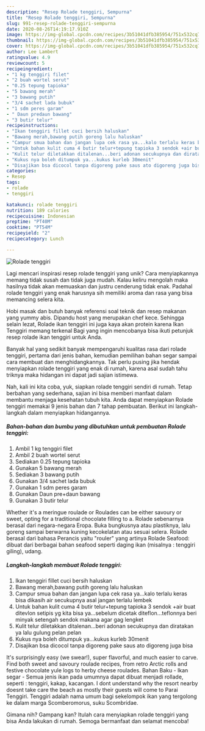 ```yaml
---
description: "Resep Rolade tenggiri, Sempurna"
title: "Resep Rolade tenggiri, Sempurna"
slug: 991-resep-rolade-tenggiri-sempurna
date: 2020-08-26T14:19:17.910Z
image: https://img-global.cpcdn.com/recipes/3b51041dfb385954/751x532cq70/rolade-tenggiri-foto-resep-utama.jpg
thumbnail: https://img-global.cpcdn.com/recipes/3b51041dfb385954/751x532cq70/rolade-tenggiri-foto-resep-utama.jpg
cover: https://img-global.cpcdn.com/recipes/3b51041dfb385954/751x532cq70/rolade-tenggiri-foto-resep-utama.jpg
author: Lee Lambert
ratingvalue: 4.9
reviewcount: 5
recipeingredient:
- "1 kg tenggiri filet"
- "2 buah wortel serut"
- "0.25 tepung tapioka"
- "5 bawang merah"
- "3 bawang putih"
- "3/4 sachet lada bubuk"
- "1 sdm peres garam"
- " Daun predaun bawang"
- "3 butir telur"
recipeinstructions:
- "Ikan tenggiri fillet cuci bersih haluskan"
- "Bawang merah,bawang putih goreng lalu haluskan"
- "Campur smua bahan dan jangan lupa cek rasa ya...kalo terlalu keras bisa dikasih air secukupnya asal jangan terlalu lembek"
- "Untuk bahan kulit cuma 4 butir telur+tepung tapioka 3 sendok +air buat ditevlon setipis yg kita bisa ya...sebelum dicetak diteflon...teflonnya beri minyak setengah sendok makana agar gag lengket"
- "Kulit telur diletakkan ditalenan...beri adonan secukupnya dan diratakan ya lalu gulung pelan pelan"
- "Kukus nya boleh ditumpuk ya...kukus kurleb 30menit"
- "Disajikan bsa dicocol tanpa digoreng pake saus ato digoreng juga bisa"
categories:
- Resep
tags:
- rolade
- tenggiri

katakunci: rolade tenggiri 
nutrition: 189 calories
recipecuisine: Indonesian
preptime: "PT40M"
cooktime: "PT54M"
recipeyield: "2"
recipecategory: Lunch

---
```



![Rolade tenggiri](https://img-global.cpcdn.com/recipes/3b51041dfb385954/751x532cq70/rolade-tenggiri-foto-resep-utama.jpg)

Lagi mencari inspirasi resep rolade tenggiri yang unik? Cara menyiapkannya memang tidak susah dan tidak juga mudah. Kalau keliru mengolah maka hasilnya tidak akan memuaskan dan justru cenderung tidak enak. Padahal rolade tenggiri yang enak harusnya sih memiliki aroma dan rasa yang bisa memancing selera kita.

Hobi masak dan butuh banyak referensi soal teknik dan resep makanan yang yummy abis. Dipandu host yang merupakan chef kece. Sehingga selain lezat, Rolade ikan tenggiri ini juga kaya akan protein karena Ikan Tenggiri memang terkenal Bagi yang ingin mencobanya bisa ikuti petunjuk resep rolade ikan tenggiri untuk Anda.

Banyak hal yang sedikit banyak mempengaruhi kualitas rasa dari rolade tenggiri, pertama dari jenis bahan, kemudian pemilihan bahan segar sampai cara membuat dan menghidangkannya. Tak perlu pusing jika hendak menyiapkan rolade tenggiri yang enak di rumah, karena asal sudah tahu triknya maka hidangan ini dapat jadi sajian istimewa.


Nah, kali ini kita coba, yuk, siapkan rolade tenggiri sendiri di rumah. Tetap berbahan yang sederhana, sajian ini bisa memberi manfaat dalam membantu menjaga kesehatan tubuh kita. Anda dapat menyiapkan Rolade tenggiri memakai 9 jenis bahan dan 7 tahap pembuatan. Berikut ini langkah-langkah dalam menyiapkan hidangannya.

<!--inarticleads1-->

##### Bahan-bahan dan bumbu yang dibutuhkan untuk pembuatan Rolade tenggiri:

1. Ambil 1 kg tenggiri filet
1. Ambil 2 buah wortel serut
1. Sediakan 0.25 tepung tapioka
1. Gunakan 5 bawang merah
1. Sediakan 3 bawang putih
1. Gunakan 3/4 sachet lada bubuk
1. Gunakan 1 sdm peres garam
1. Gunakan  Daun pre+daun bawang
1. Gunakan 3 butir telur


Whether it&#39;s a meringue roulade or Roulades can be either savoury or sweet, opting for a traditional chocolate filling to a. Rolade sebenarnya berasal dari negara-negara Eropa. Buka bungkusnya atau plastiknya, lalu goreng sampai berwarna kuning kecokelatan atau sesuai selera. Rolade berasal dari bahasa Perancis yaitu &#34;rouler&#34; yang artinya Rolade Seafood: dibuat dari berbagai bahan seafood seperti daging ikan (misalnya : tenggiri giling), udang. 

<!--inarticleads2-->

##### Langkah-langkah membuat Rolade tenggiri:

1. Ikan tenggiri fillet cuci bersih haluskan
1. Bawang merah,bawang putih goreng lalu haluskan
1. Campur smua bahan dan jangan lupa cek rasa ya...kalo terlalu keras bisa dikasih air secukupnya asal jangan terlalu lembek
1. Untuk bahan kulit cuma 4 butir telur+tepung tapioka 3 sendok +air buat ditevlon setipis yg kita bisa ya...sebelum dicetak diteflon...teflonnya beri minyak setengah sendok makana agar gag lengket
1. Kulit telur diletakkan ditalenan...beri adonan secukupnya dan diratakan ya lalu gulung pelan pelan
1. Kukus nya boleh ditumpuk ya...kukus kurleb 30menit
1. Disajikan bsa dicocol tanpa digoreng pake saus ato digoreng juga bisa


It&#39;s surprisingly easy (we swear!), super flavorful, and much easier to carve. Find both sweet and savoury roulade recipes, from retro Arctic rolls and festive chocolate yule logs to herby cheese roulades. Bahan Baku - Ikan segar - Semua jenis ikan pada umumnya dapat dibuat menjadi rollade, seperti : tenggiri, kakap, kacangan. I dont understand why the resort nearby doesnt take care the beach as mostly their guests will come to Parai Tenggiri. Tenggiri adalah nama umum bagi sekelompok ikan yang tergolong ke dalam marga Scomberomorus, suku Scombridae. 

Gimana nih? Gampang kan? Itulah cara menyiapkan rolade tenggiri yang bisa Anda lakukan di rumah. Semoga bermanfaat dan selamat mencoba!
